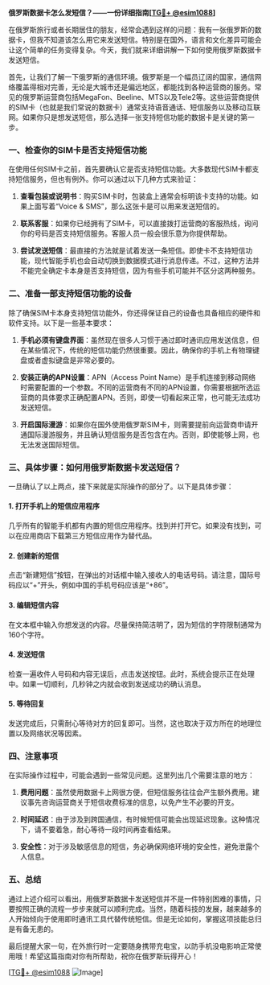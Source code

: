 **俄罗斯数据卡怎么发短信？——一份详细指南[[TG💪+ @esim1088](https://t.me/s/esim1088)]**

在俄罗斯旅行或者长期居住的朋友，经常会遇到这样的问题：我有一张俄罗斯的数据卡，但我不知道该怎么用它来发送短信。特别是在国外，语言和文化差异可能会让这个简单的任务变得复杂。今天，我们就来详细讲解一下如何使用俄罗斯数据卡发送短信。

首先，让我们了解一下俄罗斯的通信环境。俄罗斯是一个幅员辽阔的国家，通信网络覆盖得相对完善，无论是大城市还是偏远地区，都能找到各种运营商的服务。常见的俄罗斯运营商包括MegaFon、Beeline、MTS以及Tele2等。这些运营商提供的SIM卡（也就是我们常说的数据卡）通常支持语音通话、短信服务以及移动互联网。如果你只是想发送短信，那么选择一张支持短信功能的数据卡是关键的第一步。

### 一、检查你的SIM卡是否支持短信功能

在使用任何SIM卡之前，首先要确认它是否支持短信功能。大多数现代SIM卡都支持短信服务，但也有例外。你可以通过以下几种方式来验证：

1. **查看包装或说明书**：购买SIM卡时，包装盒上通常会标明该卡支持的功能。如果上面写着“Voice & SMS”，那么这张卡是可以用来发送短信的。
   
2. **联系客服**：如果你已经拥有了SIM卡，可以直接拨打运营商的客服热线，询问你的号码是否支持短信服务。客服人员一般会很乐意为你提供帮助。

3. **尝试发送短信**：最直接的方法就是试着发送一条短信。即使卡不支持短信功能，现代智能手机也会自动切换到数据模式进行消息传递。不过，这种方法并不能完全确定卡本身是否支持短信，因为有些手机可能并不区分这两种服务。

### 二、准备一部支持短信功能的设备

除了确保SIM卡本身支持短信功能外，你还得保证自己的设备也具备相应的硬件和软件支持。以下是一些基本要求：

1. **手机必须有键盘界面**：虽然现在很多人习惯于通过即时通讯应用发送信息，但在某些情况下，传统的短信功能仍然很重要。因此，确保你的手机上有物理键盘或者虚拟键盘是非常必要的。

2. **安装正确的APN设置**：APN（Access Point Name）是手机连接到移动网络时需要配置的一个参数。不同的运营商有不同的APN设置，你需要根据所选运营商的具体要求正确配置APN。否则，即使一切看起来正常，也可能无法成功发送短信。

3. **开启国际漫游**：如果你在国外使用俄罗斯SIM卡，则需要提前向运营商申请开通国际漫游服务，并且确认短信服务是否包含在内。否则，即使能够上网，也无法发送国际短信。

### 三、具体步骤：如何用俄罗斯数据卡发送短信？

一旦确认了以上两点，接下来就是实际操作的部分了。以下是具体步骤：

#### 1. 打开手机上的短信应用程序

几乎所有的智能手机都有内置的短信应用程序。找到并打开它。如果没有找到，可以在应用商店下载第三方短信应用作为替代品。

#### 2. 创建新的短信

点击“新建短信”按钮，在弹出的对话框中输入接收人的电话号码。请注意，国际号码应以“+”开头，例如中国的手机号码应该是“+86”。

#### 3. 编辑短信内容

在文本框中输入你想发送的内容。尽量保持简洁明了，因为短信的字符限制通常为160个字符。

#### 4. 发送短信

检查一遍收件人号码和内容无误后，点击发送按钮。此时，系统会提示正在处理中。如果一切顺利，几秒钟之内就会收到发送成功的确认消息。

#### 5. 等待回复

发送完成后，只需耐心等待对方的回复即可。当然，这也取决于双方所在的地理位置以及网络状况等因素。

### 四、注意事项

在实际操作过程中，可能会遇到一些常见问题。这里列出几个需要注意的地方：

1. **费用问题**：虽然使用数据卡上网很方便，但短信服务往往会产生额外费用。建议事先咨询运营商关于短信收费标准的信息，以免产生不必要的开支。

2. **时间延迟**：由于涉及到跨国通信，有时候短信可能会出现延迟现象。这种情况下，请不要着急，耐心等待一段时间再查看结果。

3. **安全性**：对于涉及敏感信息的短信，务必确保网络环境的安全性，避免泄露个人信息。

### 五、总结

通过上述介绍可以看出，用俄罗斯数据卡发送短信并不是一件特别困难的事情，只要按照正确的流程一步步来就可以顺利完成。当然，随着科技的发展，越来越多的人开始倾向于使用即时通讯工具代替传统短信。但是无论如何，掌握这项技能总归是有备无患的。

最后提醒大家一句，在外旅行时一定要随身携带充电宝，以防手机没电影响正常使用哦！希望这篇指南对你有所帮助，祝你在俄罗斯玩得开心！

[[TG💪+ @esim1088](https://t.me/s/esim1088) ![Image](https://i.postimg.cc/4NQfJmqS/Snipaste-2025-05-13-00-14-12.png)]
